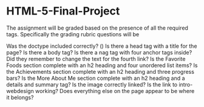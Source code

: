 # HTML-5-Final-Project

The assignment will be graded based on the presence of all the required tags. Specifically the grading rubric questions will be

Was the doctype included correctly? (<!DOCTYPE html>)
Is there a head tag with a title for the page?
Is there a body tag?
Is there a nag tag with four anchor tags inside? Did they remember to change the text for the fourth link?
Is the Favorite Foods section complete with an h2 heading and four unordered list items?
Is the Achievements section complete with an h2 heading and three progress bars?
Is the More About Me section complete with an h2 heading and a details and summary tag?
Is the image correctly linked?
Is the link to intro-webdesign working?
Does everything else on the page appear to be where it belongs?
